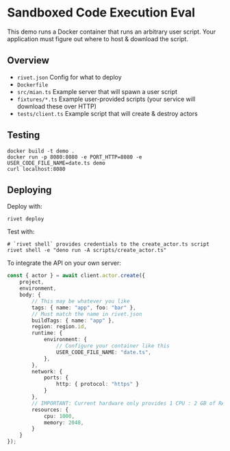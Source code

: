 # Sandboxed Code Execution Eval

This demo runs a Docker container that runs an arbitrary user script. Your application must figure out where to host & download the script.

## Overview

- `rivet.json` Config for what to deploy
- `Dockerfile`
- `src/mian.ts` Example server that will spawn a user script
- `fixtures/*.ts` Example user-provided scripts (your service will download these over HTTP)
- `tests/client.ts` Example script that will create & destroy actors

## Testing

```
docker build -t demo .
docker run -p 8080:8080 -e PORT_HTTP=8080 -e USER_CODE_FILE_NAME=date.ts demo
curl localhost:8080
```

## Deploying

Deploy with:

```
rivet deploy
```

Test with:

```
# `rivet shell` provides credentials to the create_actor.ts script
rivet shell -e "deno run -A scripts/create_actor.ts"
```

To integrate the API on your own server:

```typescript
const { actor } = await client.actor.create({
    project,
    environment,
    body: {
        // This may be whatever you like
        tags: { name: "app", foo: "bar" },
        // Must match the name in rivet.json
        buildTags: { name: "app" },
        region: region.id,
        runtime: {
            environment: {
                // Configure your container like this
                USER_CODE_FILE_NAME: "date.ts",
            },
        },
        network: {
            ports: {
                http: { protocol: "https" }
            }
        },
        // IMPORTANT: Current hardware only provides 1 CPU : 2 GB of RAM ratios. e.g. 0.5 CPU = 1 GB RAM, 2 CPU = 4 GB RAM, etc
        resources: {
            cpu: 1000,
            memory: 2048,
        }
    }
});
```

